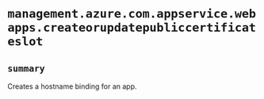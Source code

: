 # `management.azure.com.appservice.webapps.createorupdatepubliccertificateslot`

## `summary`
Creates a hostname binding for an app.


